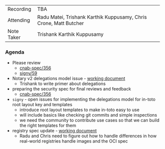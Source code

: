 |            |                                                                   |
| ---------- | ----------------------------------------------------------------- |
| Recording  | TBA                                                               |
| Attending  | Radu Matei, Trishank Karthik Kuppusamy, Chris Crone, Matt Butcher |
| Note Taker | Trishank Karthik Kuppusamy                                        |

### Agenda

- Please review
  - [cnab-spec/356](https://github.com/cnabio/cnab-spec/pull/356)
  - [signy/59](https://github.com/cnabio/signy/pull/59)
- Notary v2 delegations model issue - [working document](https://hackmd.io/@radu/By3G7Ni7L)
  - Trishank to write primer about delegations
- preparing the security spec for final reviews and feedback
  - [cnab-spec/356](https://github.com/cnabio/cnab-spec/pull/356)
- `signy` - open issues for implementing the delegations model for in-toto root layout key and templates
  - introduce root layout templates to make in-toto easy to use
  - will include basics like checking git commits and simple inspections
  - we need the community to contribute use cases so that we can build the right templates for them
- registry spec update - [working document](https://hackmd.io/@ccrone/HySy-hQEI/edit)
  - Radu and Chris need to figure out how to handle differences in how real-world registries handle images and the OCI spec
